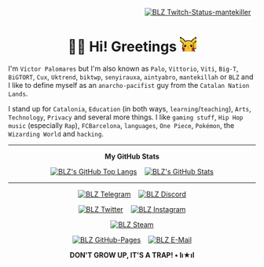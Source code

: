 <p align="right"><a href="https://twitch.tv/mantekiller" target="_blank"><img alt="BLZ Twitch-Status-mantekiller" src="https://img.shields.io/twitch/status/mantekiller?label=mantekiller&labelColor=0d1117&logo=Twitch&logoColor=9146ff&color=6340a5&style=flat-square" style="padding-right:10px;" /></a></p>
<h1 align="center"><b>👋🏼 Hi! Greetings </b><img src="./img/pikachu_wave.gif" width="33"/></h1>

I'm `Víctor Palomares` but I'm also known as `Palo`, `Vittorio`, `Viti`, `Big-T`, `BiGTORT`, `Cux`, `Uktrend`, `biktwp`, `senyirauxa`, `aintyabro`, `mantekillah` or `BLZ` and I like to define myself as an `anarcho-pacifist` guy from the `Catalan Nation Lands`.
  
I stand up for `Catalonia`, `Education` (in both ways, `learning`/`teaching`), `Arts`, `Technology`, `Privacy` and several more things. I like `gaming stuff`, `Hip Hop music` (especially `Rap`), `FCBarcelona`, `languages`, `One Piece`, `Pokémon`, the `Wizarding World` and `hacking`.

---
<div align="center">

**My GitHub Stats**

[![BLZ's GitHub Top Langs](https://github-readme-stats.vercel.app/api/top-langs/?username=mantekillah&hide_border=false&langs_count=10&layout=compact&title_color=00ff00&text_color=5edf2b&bg_color=0d1117&border_color=30363d&custom_title=MOST+USED+LANGUAGES&disable_animations=boolean)](https://github.com/mantekillah#)
&nbsp;&nbsp;
[![BLZ's GitHub Stats](https://github-readme-stats.vercel.app/api?username=mantekillah&hide_border=false&show_icons=true&icon_color=ffffff&bg_color=0d1117&text_color=5edf2b&border_color=30363d&cache_seconds=1800&title_color=00ff00&hide_title=true&disable_animations=boolean)](https://github.com/mantekillah#)

---

[![BLZ Telegram](https://img.shields.io/static/v1?label=&message=palo_senyirauxa&labelColor=161b22&logo=Telegram&logoColor=26a5e4&color=0d1117&style=flat-square)](https://t.me/palo_senyirauxa)
&nbsp;&nbsp;
[![BLZ Discord](https://img.shields.io/static/v1?label=&message=mantekillah%239946&labelColor=161b22&logo=Discord&logoColor=5865f2&color=0d1117&style=flat-square)](https://github.com/mantekillah#)

[![BLZ Twitter](https://img.shields.io/static/v1?label=&message=aintyabro&labelColor=161b22&logo=Twitter&logoColor=1a8cd8&color=0d1117&style=flat-square)](https://twitter.com/intent/follow?original_referer=https%3A%2F%2Fgithub.com%2Fmantekillah&screen_name=aintyabro)
&nbsp;&nbsp;
[![BLZ Instagram](https://img.shields.io/static/v1?label=&message=blz.reborn&logo=Instagram&labelColor=161b22&logoColor=d90479&color=0d1117&style=flat-square)](http://instagram.com/blz.reborn)

[![BLZ Steam](https://img.shields.io/static/v1?label=&message=mantekillah&labelColor=161b22&logo=Steam&logoColor=ffffff&color=0d1117&style=flat-square)](https://steamcommunity.com/id/mantekillah)

[![BLZ GitHub-Pages](https://img.shields.io/static/v1?label=My+Lab&labelColor=161b22&message=mantekillah.github.io/palo&logo=Jekyll&logoColor=cc0000&color=0d1117&style=for-the-badge)](https://mantekillah.github.io/palo)
&nbsp;&nbsp;
[![BLZ E-Mail](https://img.shields.io/static/v1?label=Mail&labelColor=161b22&message=victor.palomares%5B%40%5Dpm.me&logo=ProtonMail&logoColor=8b89cc&color=0d1117&style=for-the-badge)](https://github.com/mantekillah#)

**DON'T GROW UP, IT'S A TRAP! • lı★ıl**

</div>
